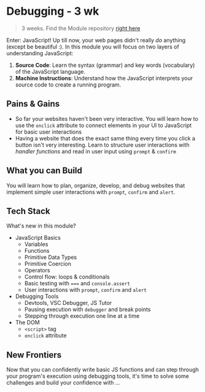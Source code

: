 # Debugging - 3 wk

> 3 weeks. Find the Module repository [right here](https://github.com/HackYourFutureBelgium/debugging/)

Enter: JavaScript! Up till now, your web pages didn't really _do_ anything \(except be beautiful :\). In this module you will focus on two layers of understanding JavaScript:

1. **Source Code**: Learn the syntax \(grammar\) and key words \(vocabulary\) of the JavaScript language.
2. **Machine Instructions**: Understand how the JavaScript interprets your source code to create a running program.

## Pains & Gains

* So far your websites haven't been very interactive.  You will learn how to use the `onclick` attribute to connect elements in your UI to JavaScript for basic user interactions
* Having a website that does the exact same thing every time you click a button isn't very interesting.  Learn to structure user interactions with _handler functions_ and read in user input using `prompt` & `confirm`

## What you can Build

You will learn how to plan, organize, develop, and debug websites that implement simple user interactions with `prompt`, `confirm` and `alert`.

## Tech Stack

What's new in this module?

* JavaScript Basics
  * Variables
  * Functions
  * Primitive Data Types
  * Primitive Coercion
  * Operators
  * Control flow: loops & conditionals
  * Basic testing with `===` and `console.assert`
  * User interactions with `prompt`, `confirm` and `alert`
* Debugging Tools
  * Devtools, VSC Debugger, JS Tutor
  * Pausing execution with `debugger` and break points
  * Stepping through execution one line at a time
* The DOM
  * `<script>` tag
  * `onclick` attribute

## New Frontiers

Now that you can confidently write basic JS functions and can step through your program's execution using debugging tools, it's time to solve some challenges and build your confidence with ...

